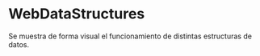 # WebDataStructures
Se muestra de forma visual el funcionamiento de distintas estructuras de datos.
